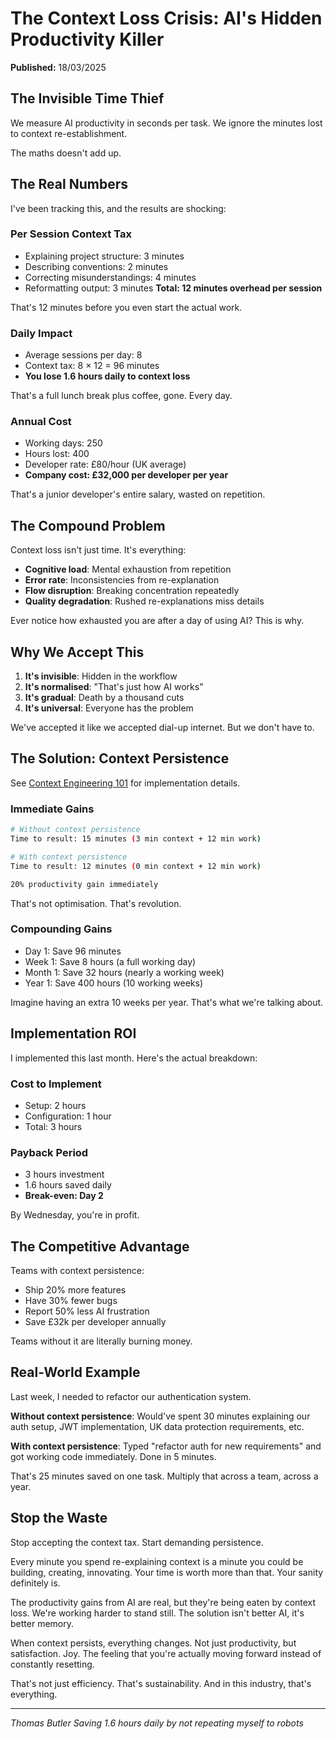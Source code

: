# The Context Loss Crisis: AI's Hidden Productivity Killer

**Published:** 18/03/2025

## The Invisible Time Thief

We measure AI productivity in seconds per task.
We ignore the minutes lost to context re-establishment.

The maths doesn't add up.

## The Real Numbers

I've been tracking this, and the results are shocking:

### Per Session Context Tax

- Explaining project structure: 3 minutes
- Describing conventions: 2 minutes
- Correcting misunderstandings: 4 minutes
- Reformatting output: 3 minutes
**Total: 12 minutes overhead per session**

That's 12 minutes before you even start the actual work.

### Daily Impact

- Average sessions per day: 8
- Context tax: 8 × 12 = 96 minutes
- **You lose 1.6 hours daily to context loss**

That's a full lunch break plus coffee, gone. Every day.

### Annual Cost

- Working days: 250
- Hours lost: 400
- Developer rate: £80/hour (UK average)
- **Company cost: £32,000 per developer per year**

That's a junior developer's entire salary, wasted on repetition.

## The Compound Problem

Context loss isn't just time. It's everything:

- **Cognitive load**: Mental exhaustion from repetition
- **Error rate**: Inconsistencies from re-explanation
- **Flow disruption**: Breaking concentration repeatedly
- **Quality degradation**: Rushed re-explanations miss details

Ever notice how exhausted you are after a day of using AI? This is why.

## Why We Accept This

1. **It's invisible**: Hidden in the workflow
2. **It's normalised**: "That's just how AI works"
3. **It's gradual**: Death by a thousand cuts
4. **It's universal**: Everyone has the problem

We've accepted it like we accepted dial-up internet. But we don't have to.

## The Solution: Context Persistence

See [Context Engineering 101](context-engineering-101.md) for implementation details.

### Immediate Gains

```bash
# Without context persistence
Time to result: 15 minutes (3 min context + 12 min work)

# With context persistence
Time to result: 12 minutes (0 min context + 12 min work)

20% productivity gain immediately
```

That's not optimisation. That's revolution.

### Compounding Gains

- Day 1: Save 96 minutes
- Week 1: Save 8 hours (a full working day)
- Month 1: Save 32 hours (nearly a working week)
- Year 1: Save 400 hours (10 working weeks)

Imagine having an extra 10 weeks per year. That's what we're talking about.

## Implementation ROI

I implemented this last month. Here's the actual breakdown:

### Cost to Implement
- Setup: 2 hours
- Configuration: 1 hour
- Total: 3 hours

### Payback Period
- 3 hours investment
- 1.6 hours saved daily
- **Break-even: Day 2**

By Wednesday, you're in profit.

## The Competitive Advantage

Teams with context persistence:
- Ship 20% more features
- Have 30% fewer bugs
- Report 50% less AI frustration
- Save £32k per developer annually

Teams without it are literally burning money.

## Real-World Example

Last week, I needed to refactor our authentication system.

**Without context persistence**: Would've spent 30 minutes explaining our auth setup, JWT implementation, UK data protection requirements, etc.

**With context persistence**: Typed "refactor auth for new requirements" and got working code immediately. Done in 5 minutes.

That's 25 minutes saved on one task. Multiply that across a team, across a year.

## Stop the Waste

Stop accepting the context tax. Start demanding persistence.

Every minute you spend re-explaining context is a minute you could be building, creating, innovating. Your time is worth more than that. Your sanity definitely is.

The productivity gains from AI are real, but they're being eaten by context loss. We're working harder to stand still. The solution isn't better AI, it's better memory.

When context persists, everything changes. Not just productivity, but satisfaction. Joy. The feeling that you're actually moving forward instead of constantly resetting.

That's not just efficiency. That's sustainability. And in this industry, that's everything.

---

*Thomas Butler*
*Saving 1.6 hours daily by not repeating myself to robots*
